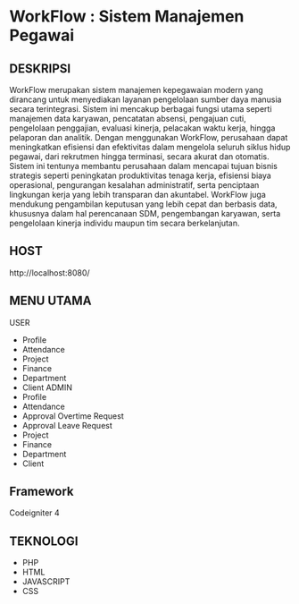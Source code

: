 # WorkFlow : Sistem Manajemen Pegawai

## DESKRIPSI
WorkFlow merupakan sistem manajemen kepegawaian modern yang dirancang untuk menyediakan layanan pengelolaan sumber daya manusia secara terintegrasi. Sistem ini mencakup berbagai fungsi utama seperti manajemen data karyawan, pencatatan absensi, pengajuan cuti, pengelolaan penggajian, evaluasi kinerja, pelacakan waktu kerja, hingga pelaporan dan analitik. Dengan menggunakan WorkFlow, perusahaan dapat meningkatkan efisiensi dan efektivitas dalam mengelola seluruh siklus hidup pegawai, dari rekrutmen hingga terminasi, secara akurat dan otomatis.
Sistem ini tentunya membantu perusahaan dalam mencapai tujuan bisnis strategis seperti peningkatan produktivitas tenaga kerja, efisiensi biaya operasional, pengurangan kesalahan administratif, serta penciptaan lingkungan kerja yang lebih transparan dan akuntabel. WorkFlow juga mendukung pengambilan keputusan yang lebih cepat dan berbasis data, khususnya dalam hal perencanaan SDM, pengembangan karyawan, serta pengelolaan kinerja individu maupun tim secara berkelanjutan.

## HOST
http://localhost:8080/

## MENU UTAMA
USER
- Profile
- Attendance
- Project
- Finance
- Department
- Client
ADMIN
- Profile
- Attendance
- Approval Overtime Request
- Approval Leave Request
- Project
- Finance
- Department
- Client

## Framework
Codeigniter 4

## TEKNOLOGI
- PHP
- HTML
- JAVASCRIPT
- CSS
